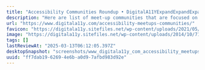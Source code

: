 ```yaml
---
title: "Accessibility Communities Roundup • DigitalA11YExpandExpandExpandSearchToggle MenuSearchFacebookXInstagramLinkedinPinterestPreviousContinueContinueContinueContinueContinueContinueContinueLinkedinTwitterFacebookInstagramYouTubeScroll to topScroll to topExpandExpandExpand"
description: "Here are list of meet-up communities that are focused on accessibility & inclusive design, this is a good starting point for anyone who wants to get"
url: "https://www.digitala11y.com/accessibility-meetups-communities/"
favicon: "https://digitala11y.sitefiles.net/wp-content/uploads/2021/05/digital-a11y-logo-e1621173355118-75x75.png"
image: "https://digitala11y.sitefiles.net/wp-content/uploads/2014/10/71-1024x576.png"
tags: []
lastReviewAt: "2025-03-13T06:12:05.397Z"
desktopSnapshot: "screenshots/www_digitala11y_com_accessibility_meetups_communities.png"
uuid: "ff7dab19-6269-4e6b-a0d9-7afbd983d92e"
---
```

